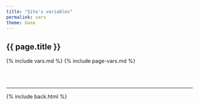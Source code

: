 ```yaml
---
title: "Site's variables"
permalink: vars
theme: base
---
```

## {{ page.title }}

{% include vars.md %}
{% include page-vars.md %}

<div style="margin-top:4rem"></div>

***

{% include back.html %}
